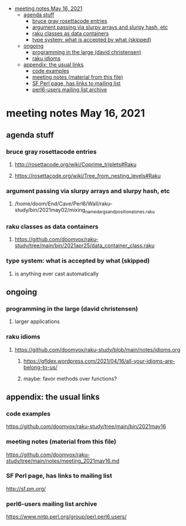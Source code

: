 - [meeting notes May 16, 2021](#org67a8481)
  - [agenda stuff](#orgfe75218)
    - [bruce gray rosettacode entries](#org0dfe824)
    - [argument passing via slurpy arrays and slurpy hash, etc](#org2e103c2)
    - [raku classes as data containers](#orgcd22e00)
    - [type system: what is accepted by what  (skipped)](#org9139669)
  - [ongoing](#org6d9f32f)
    - [programming in the large (david christensen)](#org8ea8a8c)
    - [raku idioms](#orge62cdf6)
  - [appendix: the usual links](#org2b50fa5)
    - [code examples](#orgeca76b1)
    - [meeting notes (material from this file)](#org353b1ef)
    - [SF Perl page, has links to mailing list](#org1da6f68)
    - [perl6-users mailing list archive](#org61ce797)


<a id="org67a8481"></a>

# meeting notes May 16, 2021


<a id="orgfe75218"></a>

## agenda stuff


<a id="org0dfe824"></a>

### bruce gray rosettacode entries

1.  <http://rosettacode.org/wiki/Coprime_triplets#Raku>

2.  <https://rosettacode.org/wiki/Tree_from_nesting_levels#Raku>


<a id="org2e103c2"></a>

### argument passing via slurpy arrays and slurpy hash, etc

1.  /home/doom/End/Cave/Perl6/Wall/raku-study/bin/2021may02/mixing<sub>named</sub><sub>args</sub><sub>and</sub><sub>positional</sub><sub>ones.raku</sub>


<a id="orgcd22e00"></a>

### raku classes as data containers

1.  <https://github.com/doomvox/raku-study/tree/main/bin/2021apr25/data_container_class.raku>


<a id="org9139669"></a>

### type system: what is accepted by what  (skipped)

1.  is anything ever cast automatically


<a id="org6d9f32f"></a>

## ongoing


<a id="org8ea8a8c"></a>

### programming in the large (david christensen)

1.  larger applications


<a id="orge62cdf6"></a>

### raku idioms

1.  <https://github.com/doomvox/raku-study/blob/main/notes/idioms.org>

    1.  <https://gfldex.wordpress.com/2021/04/16/all-your-idioms-are-belong-to-us/>
    
    2.  maybe: favor methods over functions?


<a id="org2b50fa5"></a>

## appendix: the usual links


<a id="orgeca76b1"></a>

### code examples

<https://github.com/doomvox/raku-study/tree/main/bin/2021may16>


<a id="org353b1ef"></a>

### meeting notes (material from this file)

<https://github.com/doomvox/raku-study/tree/main/notes/meeting_2021may16.md>


<a id="org1da6f68"></a>

### SF Perl page, has links to mailing list

<http://sf.pm.org/>


<a id="org61ce797"></a>

### perl6-users mailing list archive

<https://www.nntp.perl.org/group/perl.perl6.users/>
